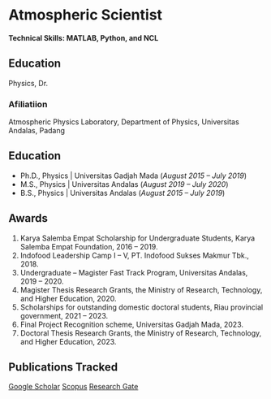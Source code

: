 # Atmospheric Scientist

#### Technical Skills: MATLAB, Python, and NCL

## Education
Physics, Dr.

### Afiliatiion
Atmospheric Physics Laboratory, Department of Physics, Universitas Andalas, Padang

## Education
- Ph.D., Physics | Universitas Gadjah Mada (_August 2015 – July 2019_)								       		
- M.S., Physics	| Universitas Andalas (_August 2019 – July 2020_)	 			        		
- B.S., Physics | Universitas Andalas (_August 2015 – July 2019_)

## Awards
1.	Karya Salemba Empat Scholarship for Undergraduate Students, Karya Salemba Empat Foundation, 2016 – 2019.
2.	Indofood Leadership Camp I – V, PT. Indofood Sukses Makmur Tbk., 2018.
3.	Undergraduate – Magister Fast Track Program, Universitas Andalas, 2019 – 2020. 
4.	Magister Thesis Research Grants, the Ministry of Research, Technology, and Higher Education, 2020.
5.	Scholarships for outstanding domestic doctoral students, Riau provincial government, 2021 – 2023.
6.	Final Project Recognition scheme, Universitas Gadjah Mada, 2023.
7.	Doctoral Thesis Research Grants, the Ministry of Research, Technology, and Higher Education, 2023.

## Publications Tracked
[Google Scholar](https://scholar.google.co.id/citations?user=e81ZlDgAAAAJ&hl=id)
[Scopus](https://www.scopus.com/authid/detail.uri?authorId=57216281114)
[Research Gate](https://www.researchgate.net/profile/Ravidho-Ramadhan)

